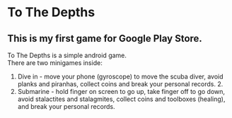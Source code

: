 # To The Depths
## This is my first game for Google Play Store.

To The Depths is a simple android game. <br>
There are two minigames inside:
  1. Dive in - move your phone (gyroscope) to move the scuba diver, avoid planks and piranhas, collect coins and break your personal records.
 	2.
  3. Submarine - hold finger on screen to go up, take finger off to go down, avoid stalactites and stalagmites, collect coins and toolboxes (healing), and break your personal records.
